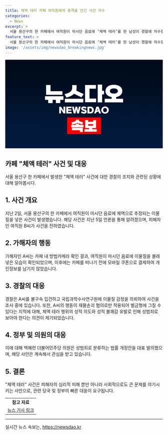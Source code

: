 ```yaml
---
title: 체액 테러 카페 여직원에게 충격을 안긴 사건 자수
categories:
  - News
excerpt: >
  서울 용산구의 한 카페에서 여직원이 마시던 음료에 ‘체액 테러’를 한 남성이 경찰에 자수했다. A씨는 여직원 B씨의 음료에 자신의 체액을 넣은 혐의를 받고, CCTV 확인 결과 이를 몰래 했음이 드러났다. 경찰은 A씨를 불구속 입건하고 국립과학수사연구원에 이물질 감정을 의뢰했다. ‘체액 테러’는 대부분 벌금형에 그치지만, 성적 의도가 있고 상대방에게 성적 불쾌감을 일으키므로 성범죄로 간주될 필요가 있다는 지적이 나오고 있어, 이에 관련된 법률안이 발의되기도 했다.
feature_text: >
  서울 용산구의 한 카페에서 여직원이 마시던 음료에 ‘체액 테러’를 한 남성이 경찰에 자수했다. A씨는 여직원 B씨의 음료에 자신의 체액을 넣은 혐의를 받고, CCTV 확인 결과 이를 몰래 했음이 드러났다. 경찰은 A씨를 불구속 입건하고 국립과학수사연구원에 이물질 감정을 의뢰했다. ‘체액 테러’는 대부분 벌금형에 그치지만, 성적 의도가 있고 상대방에게 성적 불쾌감을 일으키므로 성범죄로 간주될 필요가 있다는 지적이 나오고 있어, 이에 관련된 법률안이 발의되기도 했다.
image: '/assets/img/newsdao_breakingnews.jpg'
---
```


<p><img src="/assets/img/newsdao_breakingnews.jpg" alt="cryptoinkorea 속보" /></p>

<h2>카페 "체액 테러" 사건 및 대응</h2>

<p data-ke-size="size16">서울 용산구 한 카페에서 발생한 "체액 테러" 사건에 대한 경찰의 조치와 관련된 상황에 대해 알아봅시다.</p>

<h2>1. 사건 개요</h2>

<p data-ke-size="size16">지난 2일, 서울 용산구의 한 카페에서 여직원이 마시던 음료에 체액으로 추정되는 이물질을 넣은 사건이 발생했습니다. 해당 사건은 지난 5일 언론을 통해 알려졌으며, 피해자인 여직원 B씨가 사건을 전하였습니다.</p>

<h2>2. 가해자의 행동</h2>

<p data-ke-size="size16">가해자인 A씨는 카페 내 방범카메라 확인 결과, 여직원이 마시던 음료에 이물질을 몰래 넣은 모습이 확인되었으며, 이후에는 카페를 떠나기 전에 모바일 쿠폰으로 결제하여 개인정보를 남기지 않았습니다.</p>

<h2>3. 경찰의 대응</h2>

<p data-ke-size="size16">경찰은 A씨를 불구속 입건하고 국립과학수사연구원에 이물질 감정을 의뢰하여 사건을 조사 중에 있습니다. 또한, A씨의 행동이 재물손괴 혐의로만 적용되어 벌금형에 그칠 수 있다는 지적에 대해, 체액 테러 행위의 성적 의도와 성적 불쾌감 유발로 인해 성범죄로 보아야 한다는 의견이 제기되었습니다.</p>

<h2>4. 정부 및 의원의 대응</h2>

<p data-ke-size="size16">이에 대해 백혜련 더불어민주당 의원은 성범죄로 분류하는 법률 개정안을 대표 발의했으며, 해당 사안은 계속해서 관심을 받고 있습니다.</p>

<h2>5. 결론</h2>

<p data-ke-size="size16">"체액 테러" 사건은 피해자의 심리적 피해 뿐만 아니라 사회적으로도 큰 문제를 야기시키는 사안으로, 관련 당국 및 정부의 빠른 대응이 요구됩니다.</p>

<table>
    <tr>
        <td style="text-align: center; height: 17px;"><b>참고 자료</b></td>
    </tr>
    <tr>
        <td style="text-align: center; height: 17px;"><a href="https://www.google.com">뉴스 기사 링크</a></td>
    </tr>
</table>

<p><hr></p>
실시간 뉴스 속보는, <a href="https://newsdao.kr" rel="dofollow">https://newsdao.kr</a>


